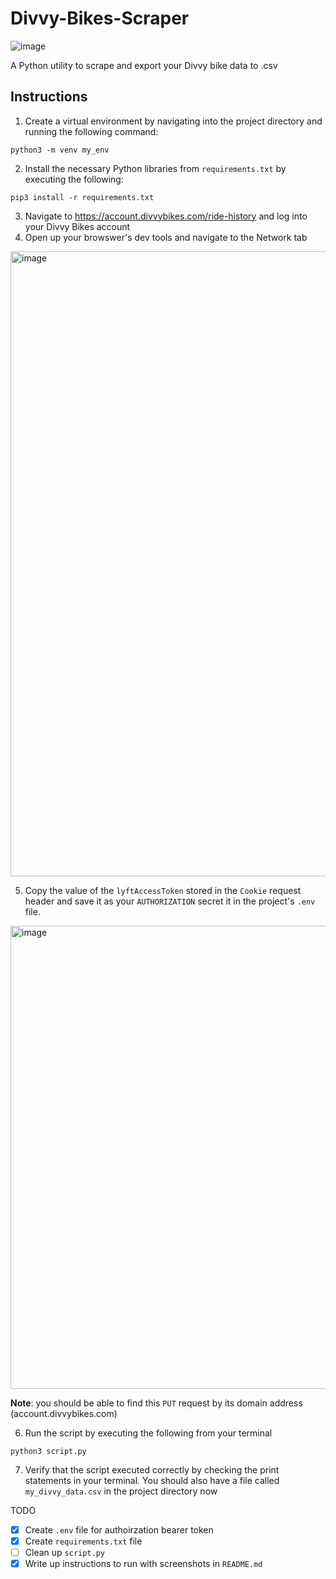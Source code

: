 # Divvy-Bikes-Scraper

![image](https://user-images.githubusercontent.com/44789534/162628460-c75272bf-42a8-4a21-9e63-edabfe0a4a3f.png)

A Python utility to scrape and export your Divvy bike data to .csv

## Instructions

1. Create a virtual environment by navigating into the project directory and running the following command:
```
python3 -m venv my_env
```

2. Install the necessary Python libraries from `requirements.txt` by executing the following:

```
pip3 install -r requirements.txt
```

3. Navigate to https://account.divvybikes.com/ride-history and log into your Divvy Bikes account
4. Open up your browswer's dev tools and navigate to the Network tab

<img width="1000" alt="image" src="https://user-images.githubusercontent.com/44789534/160257650-733f8b5f-e793-4d01-8e02-2c2f290436f8.png">


5. Copy the value of the `lyftAccessToken` stored in the `Cookie` request header and save it as your `AUTHORIZATION` secret it in the project's `.env` file. 

<img width="741" alt="image" src="https://user-images.githubusercontent.com/44789534/160257698-582de274-7e5d-46cc-a45c-5065d8cf6c4b.png">

  
  **Note**: you should be able to find this `PUT` request by its domain address (account.divvybikes.com)

6. Run the script by executing the following from your terminal

  ```python3 script.py```

7. Verify that the script executed correctly by checking the print statements in your terminal. You should also have a file called `my_divvy_data.csv` in the project directory now

TODO

- [x] Create `.env` file for authoirzation bearer token
- [x] Create `requirements.txt` file
- [ ] Clean up `script.py`
- [x] Write up instructions to run with screenshots in `README.md`
